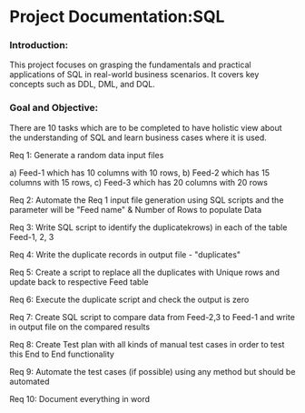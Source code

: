 # Project Documentation:SQL
### Introduction:
This project focuses on grasping the fundamentals and practical applications of SQL in real-world business scenarios. It covers key concepts such as DDL, DML, and DQL.

### Goal and Objective:
There are 10 tasks which are to be completed to have holistic view about the understanding of SQL and learn business cases where it is used.

Req 1: 
Generate a random data input files

a) Feed-1 which has 10 columns with 10 rows,
b) Feed-2 which has 15 columns with 15 rows,
c) Feed-3 which has 20 columns with 20 rows

  
Req 2: 
Automate the Req 1 input file generation using SQL scripts and the parameter will be "Feed name" & Number of Rows to populate Data


Req 3: Write SQL script to identify the duplicatekrows) in each of the table Feed-1, 2, 3


Req 4: Write the duplicate records in output file - "duplicates"


Req 5: Create a script to replace all the duplicates with Unique rows and update back to respective Feed table


Req 6: Execute the duplicate script and check the output is zero


Req 7: Create SQL script to compare data from Feed-2,3 to Feed-1 and write in output file on the compared results


Req 8: Create Test plan with all kinds of manual test cases in order to test this End to End functionality


Req 9: Automate the test cases (if possible) using any method but should be automated


Req 10: Document everything in word 

